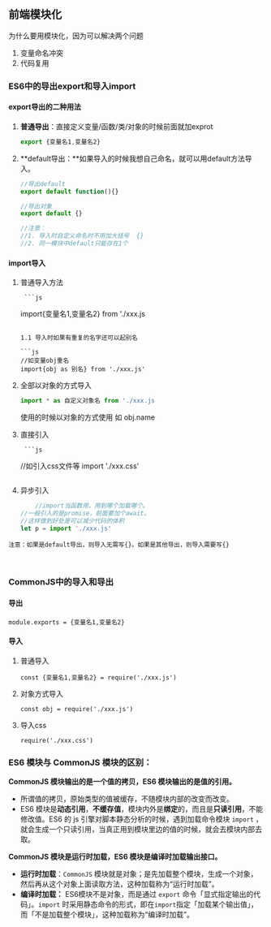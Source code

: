 ## 前端模块化

为什么要用模块化，因为可以解决两个问题
1. 变量命名冲突
2. 代码复用

### ES6中的导出export和导入import

#### export导出的二种用法

1. **普通导出**：直接定义变量/函数/类/对象的时候前面就加exprot

    ```js
    export {变量名1,变量名2}
    ```

2. **default导出：**如果导入的时候我想自己命名，就可以用default方法导入。

    ```js
    //导出default
    export default function(){}
    
    //导出对象
    export default {} 
    
    //注意：
    //1. 导入时自定义命名时不用加大括号  {}
    //2. 同一模块中default只能存在1个
    ```

#### import导入

1. 普通导入方法

		```js
	import{变量名1,变量名2} from './xxx.js
	```
	
	1.1 导入时如果有重复的名字还可以起别名  
	
	​```js
	//如变量obj重名
	import{obj as 别名} from './xxx.js'
	```
	
2. 全部以对象的方式导入

    ```js
    import * as 自定义对象名 from './xxx.js
    ```

    使用的时候以对象的方式使用   如 obj.name

3. 直接引入
	
		```js
	//如引入css文件等
	import './xxx.css'
	
	```
	
	```
	
4. 异步引入
	```js
		//import当函数用，用到哪个加载哪个。
	//一般引入的是promise，前面要加个await。
	//这样做到好处是可以减少代码的体积
	let p = import './xxx.js'	
	```

`注意：如果是default导出，则导入无需写{}。如果是其他导出，则导入需要写{}`



<br>

### CommonJS中的导入和导出

#### 导出  

`module.exports = {变量名1,变量名2}`

#### 导入

1. 普通导入

   `const {变量名1,变量名2} = require('./xxx.js')  `

2. 对象方式导入

   `const obj = require('./xxx.js')`

3. 导入css

   `require('./xxx.css')`





### **ES6 模块与 CommonJS 模块的区别：**



**CommonJS 模块输出的是一个值的拷贝，ES6 模块输出的是值的引用。**

- 所谓值的拷贝，原始类型的值被缓存，不随模块内部的改变而改变。
- ES6 模块是**动态引用**，**不缓存值**，模块内外是**绑定**的，而且是**只读引用**，不能修改值。ES6 的 js 引擎对脚本静态分析的时候，遇到加载命令模块 `import` ，就会生成一个只读引用，当真正用到模块里边的值的时候，就会去模块内部去取。



**CommonJS 模块是运行时加载，ES6 模块是编译时加载输出接口。**

- **运行时加载**：`CommonJS` 模块就是对象；是先加载整个模块，生成一个对象，然后再从这个对象上面读取方法，这种加载称为“运行时加载”。
- **编译时加载：** ES6模块不是对象，而是通过 `export` 命令「显式指定输出的代码」。`import` 时采用静态命令的形式，即在`import`指定「加载某个输出值」，而「不是加载整个模块」，这种加载称为“编译时加载”。



